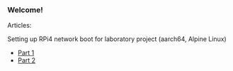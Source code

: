 ### Welcome!


Articles:

Setting up RPi4 network boot for laboratory project
(aarch64, Alpine Linux)

* [Part 1](https://github.com/malus-brandywine/malus-brandywine/blob/master/Articles/RPi-netboot/rpi4-netboot-aarch64-alpine-part1.md)
* [Part 2](https://github.com/malus-brandywine/malus-brandywine/blob/master/Articles/RPi-netboot/rpi4-netboot-aarch64-alpine-part2.md)

